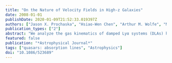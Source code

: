```yaml
---
title: "On the Nature of Velocity Fields in High-z Galaxies"
date: 2008-01-01
publishDate: 2020-01-09T21:52:33.019397Z
authors: ["Jason X. Prochaska", "Hsiao-Wen Chen", "Arthur M. Wolfe", "Miroslava Dessauges-Zavadsky", "Joshua S. Bloom"]
publication_types: ["2"]
abstract: "We analyze the gas kinematics of damped Lyα systems (DLAs) hosting high-z gamma-ray bursts (GRBs) and those toward quasars (QSO-DLAs), focusing on three statistics: (1) Δv$_90$, the velocity interval encompassing 90% of the integrated optical depth, and (2) W$_1526$ and (3) W$_1548$, the rest equivalent widths of the Si II 1526 and C IV 1548 transitions, respectively. The Δv$_90$ distributions of the GRB-DLAs and QSO-DLAs are similar; each has median Δv$_90$ ≈ 80 km s$^-1$ and a significant tail, extending to several hundred km s$^-1$. This suggests comparable galaxy masses for the parent populations of GRB-DLAs and QSO-DLAs, and we infer that the average dark matter halo mass of GRB galaxies is lesssim10$^12$ M$_☉$. The unique configuration of GRB-DLA sight lines and the presence (and absence) of fine-structure absorption together give special insight into the nature of high-z protogalactic velocity fields. The data support a scenario in which the Δv$_90$ statistic reflects dynamics in the interstellar medium (ISM) and W$_1526$ traces motions outside the ISM (e.g., halo gas and galactic-scale winds). The W$_1526$ statistic and gas metallicity [M/H] are tightly correlated, especially for the QSO-DLAs: [M/H] = a + blog(W$_1526$/1̊A) with a = -0.92 +/- 0.05 and b = 1.41 +/- 0.10. We argue that the W$_1526$ statistic primarily tracks dynamical motions in the halos of high-z galaxies and interpret this correlation as a mass- metallicity relation with very similar slope to the trend observed in local, low-metallicity galaxies. Finally, the GRB- DLAs exhibit systematically larger W$_1526$ values (&gt;0.5 Å) than the QSO-DLAs (langleW$_1528$rangle ≈ 0.5 r̊), which may suggest that galactic-scale outflows contribute to the largest observed velocity fields."
featured: false
publication: "*Astrophysical Journal*"
tags: ["quasars: absorption lines", "Astrophysics"]
doi: "10.1086/523689"
---
```


